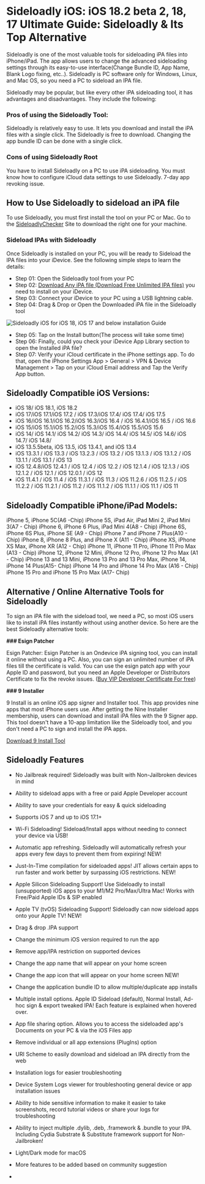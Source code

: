 # Sideloadly iOS: iOS 18.2 beta 2, 18, 17 Ultimate Guide: Sideloadly & Its Top Alternative


Sideloadly is one of the most valuable tools for sideloading iPA files into iPhone/iPad. The app allows users to change the advanced sideloading settings through its easy-to-use interface(Change Bundle ID, App Name, Blank Logo fixing, etc..). Sideloadly is PC software only for Windows, Linux, and Mac OS, so you need a PC to sideload an IPA file. 

Sideloadly may be popular, but like every other iPA sideloading tool, it has advantages and disadvantages. They include the following:

### Pros of using the Sideloadly Tool:

Sideloadly is relatively easy to use. It lets you download and install the iPA files with a single click.
The Sideloadly is free to download.
Changing the app bundle ID can be done with a single click.


### Cons of using Sideloadly Root

You have to install Sideloadly on a PC to use iPA sideloading.
You must know how to configure iCloud data settings to use Sideloadly.
7-day app revoking issue.

## How to Use Sideloadly to sideload an iPA file
To use Sideloadly, you must first install the tool on your PC or Mac. Go to the [SideloadlyChecker](https://xina15.com/tools/sideloadly/) Site to download the right one for your machine.

### Sideload IPAs with Sideloadly

Once Sideloadly is installed on your PC, you will be ready to Sideload the IPA files into your iDevice. See the following simple steps to learn the details:

- Step 01: Open the Sideloadly tool from your PC
- Step 02: [Download Any iPA file (Download Free Unlimited IPA files)](https://ipa.zeejb.com/) you need to install on your iDevice. 
- Step 03: Connect your iDevice to your PC using a USB lightning cable.
- Step 04: Drag & Drop or Open the Downloaded iPA file in the Sideloadly tool

![Sideloadly iOS for iOS 18, iOS 17 and below installation Guide](https://github.com/user-attachments/assets/3f585b80-5192-43d7-8b08-c8f9dc731c58)

- Step 05: Tap on the Install button(The process will take some time)
- Step 06: Finally, could you check your iDevice App Library section to open the Installed iPA file? 
- Step 07: Verify your iCloud certificate in the iPhone settings app. To do that, open the iPhone Settings App > General > VPN & Device Management > Tap on your iCloud Email address and Tap the Verify App button.

## Sideloadly Compatible iOS Versions:

- iOS 18/ iOS 18.1, iOS 18.2
- iOS 17/iOS 17.1/iOS 17.2 / iOS 17.3/iOS 17.4/ iOS 17.4/ iOS 17.5
- iOS 16/iOS 16.1/iOS 16.2/iOS 16.3/iOS 16.4 / iOS 16.4.1/iOS 16.5 / iOS 16.6
- iOS 15/iOS 15.1/iOS 15.2/iOS 15.3/iOS 15.4/iOS 15.5/iOS 15.6
- iOS 14/ iOS 14.1/ iOS 14.2/ iOS 14.3/ iOS 14.4/ iOS 14.5/ iOS 14.6/ iOS 14.7/ iOS 14.8/
- iOS 13.5.5beta, iOS 13.5, iOS 13.4.1, and iOS 13.4
- iOS 13.3.1 / iOS 13.3 / iOS 13.2.3 / iOS 13.2 / iOS 13.1.3 / iOS 13.1.2 / iOS 13.1.1 / iOS 13.1 / iOS 13
- iOS 12.4.8/iOS 12.4.1 / iOS 12.4 / iOS 12.2 / iOS 12.1.4 / iOS 12.1.3 / iOS 12.1.2 / iOS 12.1 / iOS 12.0.1 / iOS 12
- iOS 11.4.1 / iOS 11.4 / iOS 11.3.1 / iOS 11.3 / iOS 11.2.6 / iOS 11.2.5 / iOS 11.2.2 / iOS 11.2.1 / iOS 11.2 / iOS 11.1.2 / iOS 11.1.1 / iOS 11.1 / iOS 11

## Sideloadly Compatible iPhone/iPad Models:

iPhone 5, iPhone 5C(A6 -Chip)
iPhone 5S, iPad Air, iPad Mini 2, iPad Mini 3(A7 - Chip)
iPhone 6, iPhone 6 Plus, iPad Mini 4(A8 - Chip)
iPhone 6S, iPhone 6S Plus, iPhone SE (A9 - Chip)
iPhone 7 and iPhone 7 Plus(A10 - Chip)
iPhone 8, iPhone 8 Plus, and iPhone X (A11 - Chip)
iPhone XS, iPhone XS Max, iPhone XR (A12 - Chip)
iPhone 11, iPhone 11 Pro, iPhone 11 Pro Max (A13 - Chip)
iPhone 12, iPhone 12 Mini, iPhone 12 Pro, iPhone 12 Pro Max (A1 - Chip)
iPhone 13 and 13 Mini, iPhone 13 Pro and 13 Pro Max, iPhone 14, iPhone 14 Plus(A15- Chip)
iPhone 14 Pro and iPhone 14 Pro Max (A16 - Chip)
iPhone 15 Pro and iPhone 15 Pro Max (A17- Chip)



## Alternative  / Online Alternative Tools for Sideloadly

To sign an iPA file with the sideload tool, we need a PC, so most iOS users like to install iPA files instantly without using another device. So here are the best Sideloadly alternative tools:

**### Esign Patcher**

Esign Patcher: Esign Patcher is an Ondevice iPA signing tool, you can install it online without using a PC. Also, you can sign an unlimited number of iPA files till the certificate is valid. You can use the esign patch app with your Apple ID and password, but you need an Apple Developer or Distributors Certificate to fix the revoke issues. ([Buy VIP Developer Certificate For free](https://udidmaster.com))

**### 9 Installer**


9 Install is an online iOS app signer and Installer tool. This app provides nine apps that most iPhone users use. After getting the Nine Installer membership, users can download and install iPA files with the 9 Signer app. This tool doesn't have a 10-app limitation like the Sideloadly tool, and you don't need a PC to sign and install the iPA apps. 

[Download 9 Install Tool  ](https://zeejb.com/9-install%D0%B5r/)




## Sideloadly Features
- No Jailbreak required! Sideloadly was built with Non-Jailbroken devices in mind
- Ability to sideload apps with a free or paid Apple Developer account
- Ability to save your credentials for easy & quick sideloading
- Supports iOS 7 and up to iOS 17.1+
- Wi-Fi Sideloading! Sideload/Install apps without needing to connect your device via USB! 
- Automatic app refreshing. Sideloadly will automatically refresh your apps every few days to prevent them from expiring! NEW!
- Just-In-Time compilation for sideloaded apps! JIT allows certain apps to run faster and work better by surpassing iOS restrictions. NEW!
- Apple Silicon Sideloading Support! Use Sideloadly to install (unsupported) iOS apps to your M1/M2 Pro/Max/Ultra Mac! Works with Free/Paid Apple IDs & SIP enabled 
- Apple TV (tvOS) Sideloading Support! Sideloadly can now sideload apps onto your Apple TV! NEW!
- Drag & drop .IPA support
- Change the minimum iOS version required to run the app
- Remove app/IPA restriction on supported devices
- Change the app name that will appear on your home screen
- Change the app icon that will appear on your home screen NEW!
- Change the application bundle ID to allow multiple/duplicate app installs
- Multiple install options. Apple ID Sideload (default), Normal Install, Ad-hoc sign & export tweaked IPA! Each feature is explained when hovered over. 
- App file sharing option. Allows you to access the sideloaded app's Documents on your PC & via the iOS Files app
- Remove individual or all app extensions (PlugIns) option
- URI Scheme to easily download and sideload an IPA directly from the web
- Installation logs for easier troubleshooting
- Device System Logs viewer for troubleshooting general device or app installation issues
- Ability to hide sensitive information to make it easier to take screenshots, record tutorial videos or share your logs for troubleshooting
- Ability to inject multiple .dylib, .deb, .framework & .bundle to your IPA. Including Cydia Substrate & Substitute framework support for Non-Jailbroken! 
- Light/Dark mode for macOS
- More features to be added based on community suggestion

- 



